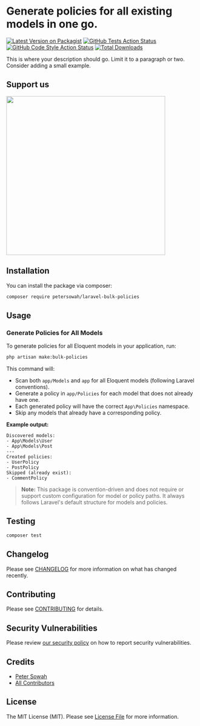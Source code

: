 # Generate policies for all existing models in one go.

[![Latest Version on Packagist](https://img.shields.io/packagist/v/petersowah/laravel-bulk-policies.svg?style=flat-square)](https://packagist.org/packages/petersowah/laravel-bulk-policies)
[![GitHub Tests Action Status](https://img.shields.io/github/actions/workflow/status/petersowah/laravel-bulk-policies/run-tests.yml?branch=main&label=tests&style=flat-square)](https://github.com/petersowah/laravel-bulk-policies/actions?query=workflow%3Arun-tests+branch%3Amain)
[![GitHub Code Style Action Status](https://img.shields.io/github/actions/workflow/status/petersowah/laravel-bulk-policies/fix-php-code-style-issues.yml?branch=main&label=code%20style&style=flat-square)](https://github.com/petersowah/laravel-bulk-policies/actions?query=workflow%3A"Fix+PHP+code+style+issues"+branch%3Amain)
[![Total Downloads](https://img.shields.io/packagist/dt/petersowah/laravel-bulk-policies.svg?style=flat-square)](https://packagist.org/packages/petersowah/laravel-bulk-policies)

This is where your description should go. Limit it to a paragraph or two. Consider adding a small example.

## Support us

[<img src="https://github-ads.s3.eu-central-1.amazonaws.com/laravel-bulk-policies.jpg?t=1" width="419px" />](https://spatie.be/github-ad-click/laravel-bulk-policies)

## Installation

You can install the package via composer:

```bash
composer require petersowah/laravel-bulk-policies
```

## Usage

### Generate Policies for All Models

To generate policies for all Eloquent models in your application, run:

```bash
php artisan make:bulk-policies
```

This command will:
- Scan both `app/Models` and `app` for all Eloquent models (following Laravel conventions).
- Generate a policy in `app/Policies` for each model that does not already have one.
- Each generated policy will have the correct `App\Policies` namespace.
- Skip any models that already have a corresponding policy.

**Example output:**
```
Discovered models:
- App\Models\User
- App\Models\Post
---
Created policies:
- UserPolicy
- PostPolicy
Skipped (already exist):
- CommentPolicy
```

> **Note:**
> This package is convention-driven and does not require or support custom configuration for model or policy paths. It always follows Laravel's default structure for models and policies.

## Testing

```bash
composer test
```

## Changelog

Please see [CHANGELOG](CHANGELOG.md) for more information on what has changed recently.

## Contributing

Please see [CONTRIBUTING](CONTRIBUTING.md) for details.

## Security Vulnerabilities

Please review [our security policy](../../security/policy) on how to report security vulnerabilities.

## Credits

- [Peter Sowah](https://github.com/petersowah)
- [All Contributors](../../contributors)

## License

The MIT License (MIT). Please see [License File](LICENSE.md) for more information.
